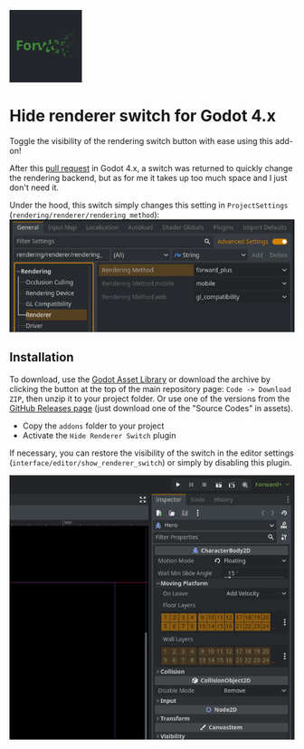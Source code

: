 ![icon](/images/icon.png)

# Hide renderer switch for Godot 4.x

Toggle the visibility of the rendering switch button with ease using this add-on!

After this [pull request](https://github.com/godotengine/godot/pull/70500) in Godot 4.x, a switch was returned to quickly change the rendering backend, but as for me it takes up too much space and I just don't need it.

Under the hood, this switch simply changes this setting in `ProjectSettings` (`rendering/renderer/rendering_method`):
![rendering/renderer/rendering_method](/images/rendering_method.png)

## Installation

To download, use the [Godot Asset Library](https://godotengine.org/asset-library/asset/NO_LINK_FOR_THE_MOMENT) or download the archive by clicking the button at the top of the main repository page: `Code -> Download ZIP`, then unzip it to your project folder. Or use one of the versions from the [GitHub Releases page](https://github.com/DmitriySalnikov/godot_hide_renderer_switch/releases) (just download one of the "Source Codes" in assets).

* Copy the `addons` folder to your project
* Activate the `Hide Renderer Switch` plugin

If necessary, you can restore the visibility of the switch in the editor settings (`interface/editor/show_renderer_switch`) or simply by disabling this plugin.

![installation.gif](/images/installation.gif)
